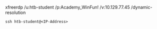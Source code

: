 
xfreerdp /u:htb-student /p:Academy_WinFun! /v:10.129.77.45 /dynamic-resolution



```shell
ssh htb-student@<IP-Address> 
```
